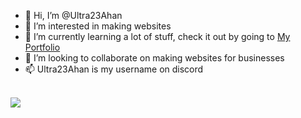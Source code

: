 - 👋 Hi, I’m @Ultra23Ahan
- 👀 I’m interested in making websites
- 🌱 I’m currently learning a lot of stuff, check it out by going to [My Portfolio](https://)
- 💞️ I’m looking to collaborate on making websites for businesses
- 📫 Ultra23Ahan is my username on discord
<br />
<img src="https://skillicons.dev/icons?i=js,html,css,react,nextjs,apple,python,tailwind,figma,ts,vercel,vite&theme=dark&perline=4" align="center">
